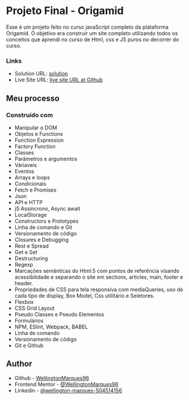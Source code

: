 # Projeto Final - Origamid

Esse é um projeto feito no curso javaScript completo da plataforma Origamid.
O objetivo era construir um site completo utilizando todos os conceitos que aprendi no curso de Html, css e JS puros no decorrer do curso.

### Links

- Solution URL: [solution ](https:/)
- Live Site URL: [live site URL at Github](https://wellingtonmarques96.github.io/animais-fantasticos/)

## Meu processo

### Construído com

- Manipular o DOM
- Objetos e Functions
- Function Expression
- Factory Function
- Classes
- Parâmetros e argumentos
- Váriaveis
- Eventos
- Arrays e loops
- Condicionais
- Fetch e Promises
- Json
- API e HTTP
- jS Assíncrono, Async await
- LocalStorage
- Constructors e Prototypes
- Linha de comando e Git
- Versionamento de código
- Closures e Debugging
- Rest e Spread
- Get e Set
- Destructuring
- Regexp
- Marcações semânticas do Html:5 com pontos de referência visando acessibilidade e separando o site em sections, articles, main, footer e header.
- Propriedades de CSS para tela responsiva com mediaQueries, uso de cada tipo de display, Box Model, Css utilitário e Seletores.
- Flexbox 
- CSS Grid Layout 
- Pseudo Classes e Pseudo Elementos
- Formulários
- NPM, ESlint, Webpack, BABEL
- Linha de comando
- Versionamento de código
- Git e Github
## Author

- Github - [WellingtonMarques96](https://github.com/WellingtonMarques96)
- Frontend Mentor - [@WellingtonMarques96](https://www.frontendmentor.io/profile/WellingtonMarques96)
- Linkedin - [@wellington-marques-504514156](https://www.linkedin.com/in/wellington-marques-504514156/)
